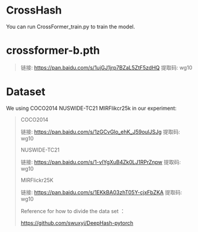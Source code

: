 # CrossHash
You can run CrossFormer_train.py to train the model.

# crossformer-b.pth
> 链接: https://pan.baidu.com/s/1ujGJ1jrp7BZaL5ZtF5zdHQ 提取码: wg10 

# Dataset 
We using COCO2014 NUSWIDE-TC21 MIRFlikcr25k in our experiment:
> COCO2014
> 
> 链接: https://pan.baidu.com/s/1zGCvGlo_ehK_J59oulJSJg 提取码: wg10
> 
> NUSWIDE-TC21
> 
> 链接: https://pan.baidu.com/s/1-vIYgXuB4Zk0LJ1RPrZnpw 提取码: wg10 
> 
> MIRFlickr25K
> 
> 链接: https://pan.baidu.com/s/1EKkBA03zhT05Y-cjxFbZKA 提取码: wg10
> 
> Reference for how to divide the data set ：
> 
> https://github.com/swuxyj/DeepHash-pytorch
